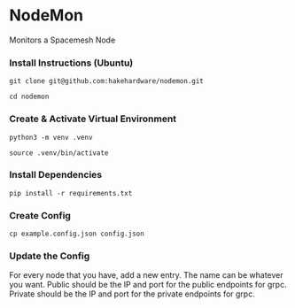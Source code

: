 # NodeMon
Monitors a Spacemesh Node


### Install Instructions (Ubuntu)
```
git clone git@github.com:hakehardware/nodemon.git
```

```
cd nodemon
```

### Create & Activate Virtual Environment
```
python3 -m venv .venv
```

```
source .venv/bin/activate
```

### Install Dependencies
```
pip install -r requirements.txt
```

### Create Config
```
cp example.config.json config.json
```

### Update the Config
For every node that you have, add a new entry. The name can be whatever you want. Public should be the IP and port for the public endpoints for grpc. Private should be the IP and port for the private endpoints for grpc.